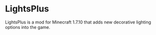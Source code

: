 # LightsPlus
LightsPlus is a mod for Minecraft 1.7.10 that adds new decorative lighting options into the game.
